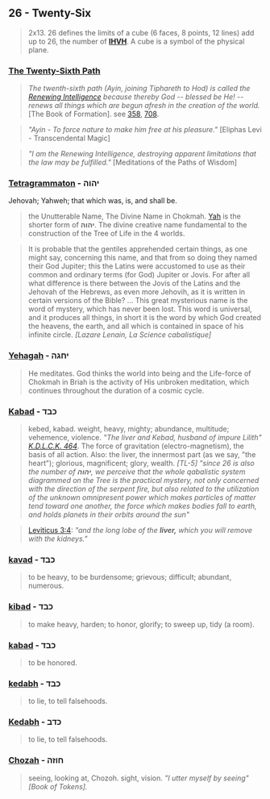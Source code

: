 ## 26 - Twenty-Six
> 2x13. 26 defines the limits of a cube (6 faces, 8 points, 12 lines) add up to 26, the number of **[IHVH](/keys/IHVH)**. A cube is a symbol of the physical plane.

### [The Twenty-Sixth Path](/keys/O)
> *The twenth-sixth path (Ayin, joining Tiphareth to Hod) is called the [Renewing Intelligence](/keys/ShKL.MChVDSh) because thereby God -- blessed be He! -- renews all things which are begun afresh in the creation of the world.* [The Book of Formation]. see [358](358), [708](708).

> *"Ayin - To force nature to make him free at his pleasure."* [Eliphas Levi - Transcendental Magic]

> *"I am the Renewing Intelligence, destroying apparent limitations that the law may be fulfilled."* [Meditations of the Paths of Wisdom]

### [Tetragrammaton](/keys/IHVH) - יהוה
Jehovah; Yahweh; that which was, is, and shall be.

> the Unutterable Name, The Divine Name in Chokmah. [Yah](/keys/IH) is the shorter form of **יהוה**. The divine creative name fundamental to the construction of the Tree of Life in the 4 worlds.

> It is probable that the gentiles apprehended certain things, as one might say, concerning this name, and that from so doing they named their God Jupiter; this the Latins were accustomed to use as their common and ordinary terms (for God) Jupiter or Jovis. For after all what difference is there between the Jovis of the Latins and the Jehovah of the Hebrews, as even more Jehovih, as it is written in certain versions of the Bible? ... This great mysterious name is the word of mystery, which has never been lost. This word is universal, and it produces all things, in short it is the word by which God created the heavens, the earth, and all which is contained in space of his infinite circle. *[Lazare Lenain, La Science cabalistique]*

### [Yehagah](/keys/IChGH) - יחגה
> He meditates. God thinks the world into being and the Life-force of Chokmah in Briah is the activity of His unbroken meditation, which continues throughout the duration of a cosmic cycle.

### [Kabad](/keys/KBD) - כבד
> kebed, kabad. weight, heavy, mighty; abundance, multitude; vehemence, violence. *"The liver and Kebad, husband of impure Lilith" [K.D.L.C.K. 464](http://www.hermetics.org/pdf/KabbalahUnveiled.pdf)*. The force of gravitation (electro-magnetism), the basis of all action. Also: the liver, the innermost part (as we say, "the heart"); glorious, magnificent; glory, wealth. *[TL-5] "since 26 is also the number of **יהוה**, we perceive that the whole qabalistic system diagrammed on the Tree is the practical mystery, not only concerned with the direction of the serpent fire, but also related to the utilization of the unknown omnipresent power which makes particles of matter tend toward one another, the force which makes bodies fall to earth, and holds planets in their orbits around the sun"*

> [Leviticus 3:4](http://biblehub.com/leviticus/3-4.htm): *"and the long lobe of the **liver,** which you will remove with the kidneys."*

### [kavad](/keys/KBD) - כבד
> to be heavy, to be burdensome; grievous; difficult; abundant, numerous.

### [kibad](/keys/KBD) - כבד
> to make heavy, harden; to honor, glorify; to sweep up, tidy (a room).

### [kabad](/keys/KBD) - כבד
> to be honored.

### [kedabh](/keys/KDB) - כבד
> to lie, to tell falsehoods.

### [Kedabh](/keys/KDB) - כדב
> to lie, to tell falsehoods.

### [Chozah](/keys/ChVZH) - חוזה
> seeing, looking at, Chozoh. sight, vision. *"I utter myself by seeing" [Book of Tokens].*